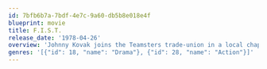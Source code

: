 ```yaml
---
id: 7bfb6b7a-7bdf-4e7c-9a60-db5b8e018e4f
blueprint: movie
title: F.I.S.T.
release_date: '1978-04-26'
overview: 'Johnny Kovak joins the Teamsters trade-union in a local chapter in the 1930s and works his way up in the organization. As he climbs higher and higher his methods become more ruthless and finally senator Madison starts a campaign to find the truth about the alleged connections with the Mob.'
genres: '[{"id": 18, "name": "Drama"}, {"id": 28, "name": "Action"}]'
---
```

